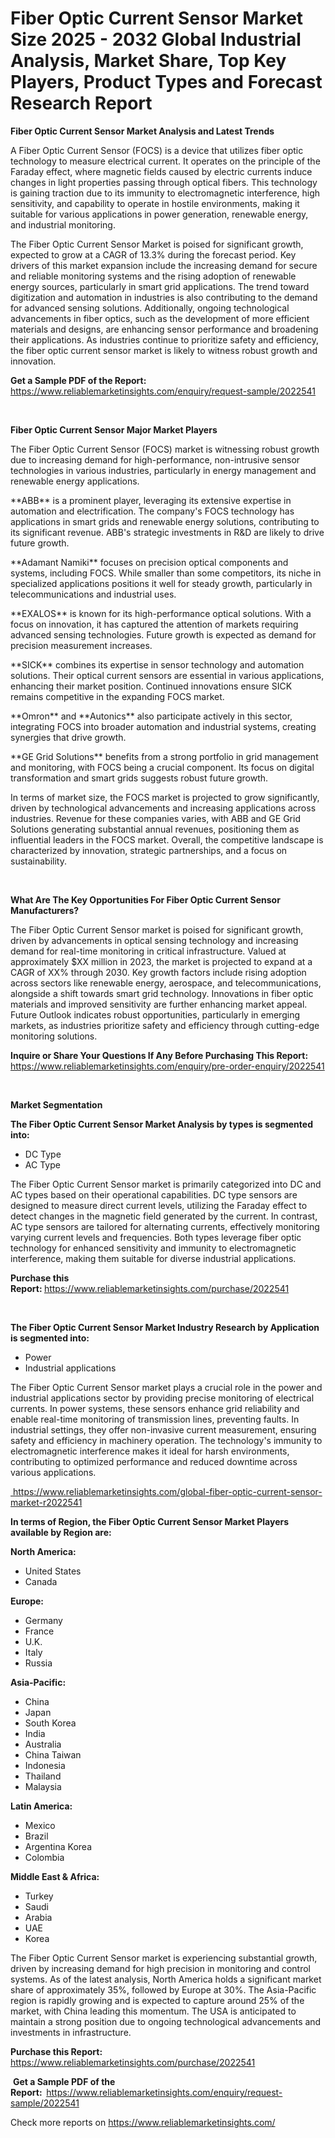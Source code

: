 <p><h1>Fiber Optic Current Sensor Market Size 2025 - 2032 Global Industrial Analysis, Market Share, Top Key Players, Product Types and Forecast Research Report</h1></p><p><strong>Fiber Optic Current Sensor Market Analysis and Latest Trends</strong></p>
<p><p>A Fiber Optic Current Sensor (FOCS) is a device that utilizes fiber optic technology to measure electrical current. It operates on the principle of the Faraday effect, where magnetic fields caused by electric currents induce changes in light properties passing through optical fibers. This technology is gaining traction due to its immunity to electromagnetic interference, high sensitivity, and capability to operate in hostile environments, making it suitable for various applications in power generation, renewable energy, and industrial monitoring.</p><p>The Fiber Optic Current Sensor Market is poised for significant growth, expected to grow at a CAGR of 13.3% during the forecast period. Key drivers of this market expansion include the increasing demand for secure and reliable monitoring systems and the rising adoption of renewable energy sources, particularly in smart grid applications. The trend toward digitization and automation in industries is also contributing to the demand for advanced sensing solutions. Additionally, ongoing technological advancements in fiber optics, such as the development of more efficient materials and designs, are enhancing sensor performance and broadening their applications. As industries continue to prioritize safety and efficiency, the fiber optic current sensor market is likely to witness robust growth and innovation.</p></p>
<p><strong>Get a Sample PDF of the Report:&nbsp;</strong> <a href="https://www.reliablemarketinsights.com/enquiry/request-sample/2022541?utm_campaign=2454&utm_medium=2&utm_source=Github&utm_content=ia&utm_term=29032025&utm_id=fiber-optic-current-sensor">https://www.reliablemarketinsights.com/enquiry/request-sample/2022541</a></p>
<p>&nbsp;</p>
<p><strong>Fiber Optic Current Sensor Major Market Players</strong></p>
<p><p>The Fiber Optic Current Sensor (FOCS) market is witnessing robust growth due to increasing demand for high-performance, non-intrusive sensor technologies in various industries, particularly in energy management and renewable energy applications.</p><p>**ABB** is a prominent player, leveraging its extensive expertise in automation and electrification. The company's FOCS technology has applications in smart grids and renewable energy solutions, contributing to its significant revenue. ABB's strategic investments in R&D are likely to drive future growth.</p><p>**Adamant Namiki** focuses on precision optical components and systems, including FOCS. While smaller than some competitors, its niche in specialized applications positions it well for steady growth, particularly in telecommunications and industrial uses.</p><p>**EXALOS** is known for its high-performance optical solutions. With a focus on innovation, it has captured the attention of markets requiring advanced sensing technologies. Future growth is expected as demand for precision measurement increases.</p><p>**SICK** combines its expertise in sensor technology and automation solutions. Their optical current sensors are essential in various applications, enhancing their market position. Continued innovations ensure SICK remains competitive in the expanding FOCS market.</p><p>**Omron** and **Autonics** also participate actively in this sector, integrating FOCS into broader automation and industrial systems, creating synergies that drive growth.</p><p>**GE Grid Solutions** benefits from a strong portfolio in grid management and monitoring, with FOCS being a crucial component. Its focus on digital transformation and smart grids suggests robust future growth.</p><p>In terms of market size, the FOCS market is projected to grow significantly, driven by technological advancements and increasing applications across industries. Revenue for these companies varies, with ABB and GE Grid Solutions generating substantial annual revenues, positioning them as influential leaders in the FOCS market. Overall, the competitive landscape is characterized by innovation, strategic partnerships, and a focus on sustainability.</p></p>
<p>&nbsp;</p>
<p><strong>What Are The Key Opportunities For Fiber Optic Current Sensor Manufacturers?</strong></p>
<p><p>The Fiber Optic Current Sensor market is poised for significant growth, driven by advancements in optical sensing technology and increasing demand for real-time monitoring in critical infrastructure. Valued at approximately $XX million in 2023, the market is projected to expand at a CAGR of XX% through 2030. Key growth factors include rising adoption across sectors like renewable energy, aerospace, and telecommunications, alongside a shift towards smart grid technology. Innovations in fiber optic materials and improved sensitivity are further enhancing market appeal. Future Outlook indicates robust opportunities, particularly in emerging markets, as industries prioritize safety and efficiency through cutting-edge monitoring solutions.</p></p>
<p><strong>Inquire or Share Your Questions If Any Before Purchasing This Report:</strong> <a href="https://www.reliablemarketinsights.com/enquiry/pre-order-enquiry/2022541?utm_campaign=2454&utm_medium=2&utm_source=Github&utm_content=ia&utm_term=29032025&utm_id=fiber-optic-current-sensor">https://www.reliablemarketinsights.com/enquiry/pre-order-enquiry/2022541</a></p>
<p>&nbsp;</p>
<p><strong>Market Segmentation</strong></p>
<p><strong>The Fiber Optic Current Sensor Market Analysis by types is segmented into:</strong></p>
<p><ul><li>DC Type</li><li>AC Type</li></ul></p>
<p><p>The Fiber Optic Current Sensor market is primarily categorized into DC and AC types based on their operational capabilities. DC type sensors are designed to measure direct current levels, utilizing the Faraday effect to detect changes in the magnetic field generated by the current. In contrast, AC type sensors are tailored for alternating currents, effectively monitoring varying current levels and frequencies. Both types leverage fiber optic technology for enhanced sensitivity and immunity to electromagnetic interference, making them suitable for diverse industrial applications.</p></p>
<p><strong>Purchase this Report:&nbsp;</strong><a href="https://www.reliablemarketinsights.com/purchase/2022541?utm_campaign=2454&utm_medium=2&utm_source=Github&utm_content=ia&utm_term=29032025&utm_id=fiber-optic-current-sensor">https://www.reliablemarketinsights.com/purchase/2022541</a></p>
<p>&nbsp;</p>
<p><strong>The Fiber Optic Current Sensor Market Industry Research by Application is segmented into:</strong></p>
<p><ul><li>Power</li><li>Industrial applications</li></ul></p>
<p><p>The Fiber Optic Current Sensor market plays a crucial role in the power and industrial applications sector by providing precise monitoring of electrical currents. In power systems, these sensors enhance grid reliability and enable real-time monitoring of transmission lines, preventing faults. In industrial settings, they offer non-invasive current measurement, ensuring safety and efficiency in machinery operation. The technology's immunity to electromagnetic interference makes it ideal for harsh environments, contributing to optimized performance and reduced downtime across various applications.</p></p>
<p><a href="https://www.reliablemarketinsights.com/global-fiber-optic-current-sensor-market-r2022541?utm_campaign=2454&utm_medium=2&utm_source=Github&utm_content=ia&utm_term=29032025&utm_id=fiber-optic-current-sensor">&nbsp;https://www.reliablemarketinsights.com/global-fiber-optic-current-sensor-market-r2022541</a></p>
<p><strong>In terms of Region, the Fiber Optic Current Sensor Market Players available by Region are:</strong></p>
<p>
    <p> <strong> North America: </strong>
        <ul>
            <li>United States</li>
            <li>Canada</li>
        </ul>
        </p> 
    <p> <strong> Europe: </strong>
        <ul>
            <li>Germany</li>
            <li>France</li>
            <li>U.K.</li>
            <li>Italy</li>
            <li>Russia</li>
        </ul>
        </p> 
    <p> <strong> Asia-Pacific: </strong>
        <ul>
            <li>China</li>
            <li>Japan</li>
            <li>South Korea</li>
            <li>India</li>
            <li>Australia</li>
            <li>China Taiwan</li>
            <li>Indonesia</li>
            <li>Thailand</li>
            <li>Malaysia</li>
        </ul>
        </p> 
    <p> <strong> Latin America: </strong>
        <ul>
            <li>Mexico</li>
            <li>Brazil</li>
            <li>Argentina Korea</li>
            <li>Colombia</li>
        </ul>
        </p> 
    <p> <strong> Middle East & Africa: </strong>
        <ul>
            <li>Turkey</li>
            <li>Saudi</li>
            <li>Arabia</li>
            <li>UAE</li>
            <li>Korea</li>
        </ul>
    </p>
    </p>
<p><p>The Fiber Optic Current Sensor market is experiencing substantial growth, driven by increasing demand for high precision in monitoring and control systems. As of the latest analysis, North America holds a significant market share of approximately 35%, followed by Europe at 30%. The Asia-Pacific region is rapidly growing and is expected to capture around 25% of the market, with China leading this momentum. The USA is anticipated to maintain a strong position due to ongoing technological advancements and investments in infrastructure.</p></p>
<p><strong>Purchase this Report: </strong><a href="https://www.reliablemarketinsights.com/purchase/2022541?utm_campaign=2454&utm_medium=2&utm_source=Github&utm_content=ia&utm_term=29032025&utm_id=fiber-optic-current-sensor">https://www.reliablemarketinsights.com/purchase/2022541</a></p>
<p>&nbsp;<strong>Get a Sample PDF of the Report:&nbsp;&nbsp;</strong><a href="https://www.reliablemarketinsights.com/enquiry/request-sample/2022541?utm_campaign=2454&utm_medium=2&utm_source=Github&utm_content=ia&utm_term=29032025&utm_id=fiber-optic-current-sensor">https://www.reliablemarketinsights.com/enquiry/request-sample/2022541</a></p>
<p><strong></strong></p>
<p>Check more reports on <a href="https://www.reliablemarketinsights.com/?utm_campaign=2454&utm_medium=2&utm_source=Github&utm_content=ia&utm_term=29032025&utm_id=fiber-optic-current-sensor">https://www.reliablemarketinsights.com/</a></p>
